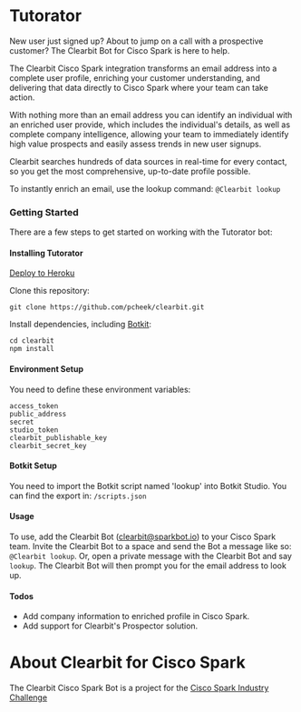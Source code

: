 # Tutorator

New user just signed up? About to jump on a call with a prospective customer? The Clearbit Bot for Cisco Spark is here to help.

The Clearbit Cisco Spark integration transforms an email address into a complete user profile, enriching your customer understanding, and delivering that data directly to Cisco Spark where your team can take action.

With nothing more than an email address you can identify an individual with an enriched user provide, which includes the individual's details, as well as complete company intelligence, allowing your team to immediately identify high value prospects and easily assess trends in new user signups.

Clearbit searches hundreds of data sources in real-time for every contact, so you get the most comprehensive, up-to-date profile possible.

To instantly enrich an email, use the lookup command: `@Clearbit lookup`

### Getting Started

There are a few steps to get started on working with the Tutorator bot:

#### Installing Tutorator

[Deploy to Heroku](https://heroku.com/deploy?template=https://github.com/pcheek/clearbit/master)

Clone this repository:

`git clone https://github.com/pcheek/clearbit.git`

Install dependencies, including [Botkit](https://github.com/howdyai/botkit):

```
cd clearbit
npm install
```

#### Environment Setup

You need to define these environment variables:

```
access_token
public_address
secret
studio_token
clearbit_publishable_key
clearbit_secret_key
```

#### Botkit Setup

You need to import the Botkit script named 'lookup' into Botkit Studio. You can find the export in: `/scripts.json`

#### Usage

To use, add the Clearbit Bot (clearbit@sparkbot.io) to your Cisco Spark team. Invite the Clearbit Bot to a space and send the Bot a message like so: `@Clearbit lookup`. Or, open a private message with the Clearbit Bot and say `lookup`. The Clearbit Bot will then prompt you for the email address to look up. 

#### Todos

- Add company information to enriched profile in Cisco Spark.
- Add support for Clearbit's Prospector solution.

# About Clearbit for Cisco Spark 

The Clearbit Cisco Spark Bot is a project for the [Cisco Spark Industry Challenge](https://ciscospark.devpost.com/)
